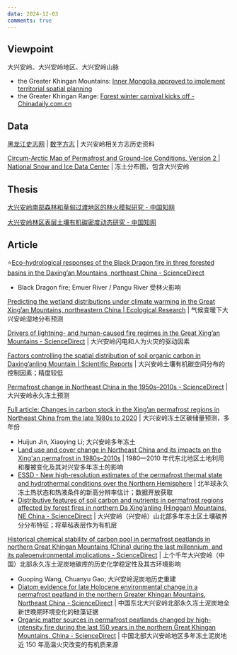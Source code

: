 ```yaml
---
data: 2024-12-03
comments: true
---
```


## Viewpoint

大兴安岭、大兴安岭地区、大兴安岭山脉

- the Greater Khingan Mountains: [Inner Mongolia approved to implement territorial spatial planning](https://english.www.gov.cn/policies/latestreleases/202312/21/content_WS6584026dc6d0868f4e8e2699.html)
- the Greater Khingan Range: [Forest winter carnival kicks off - Chinadaily.com.cn](https://www.chinadaily.com.cn/a/202212/26/WS63a9120aa31057c47eba62d1_1.html)

## Data

[黑龙江史志网](https://www.hljszw.org.cn/) | [数字方志](https://www.hljszw.org.cn/home/book/index/id/42/fid/1.html) | 大兴安岭相关方志历史资料

[Circum-Arctic Map of Permafrost and Ground-Ice Conditions, Version 2 | National Snow and Ice Data Center](https://nsidc.org/data/ggd318/versions/2) | 冻土分布图，包含大兴安岭

## Thesis

[大兴安岭南部森林和草甸过渡地区的林火模拟研究 - 中国知网](https://kns.cnki.net/kcms2/article/abstract?v=MdENDFpkZq41D4GjGlnwsAmCThfqMV01WXnwjoRYDGMIALqFK8fVo3F6RhcBwdOGtNbr1KJuvoB-HcXkSgEjWpt5ACG9G3HoVOyuLfSu2WBKtdk3H3Hn0zfVCZtHUS351GJM7dur-AaOI1fgDufIPRWr2e6RjaNGUB656me63ciokSWzYran_VMLbtD_nHooRDmmgEzcy2trFHpA1Dq2ug==&uniplatform=NZKPT)

[大兴安岭林区表层土壤有机碳密度动态研究 - 中国知网](https://kns.cnki.net/kcms2/article/abstract?v=WStw-Pbchoy2oH-d1EfkWES7oIJKc3MS2KXoChH3o0iqV2L_qAOHmc_35JBJGDeM66QjRc-PB1xF0e3to6A4whmLoXgrTs_UBrRWXKiOlOXVbbN-MRPT8ywdqWa17M6YKVSfgIAZhitK_GKRl_71Quc6yTlqKucvbllJ---imBNE9jRt-c3K9oFpA78r_AONM2FgHUQP5xU=&uniplatform=NZKPT&language=CHS)

## Article

⭐[Eco-hydrological responses of the Black Dragon fire in three forested basins in the Daxing’an Mountains, northeast China - ScienceDirect](https://www.sciencedirect.com/science/article/pii/S1470160X22010962)

- Black Dragon fire; Emuer River / Pangu River 受林火影响

[Predicting the wetland distributions under climate warming in the Great Xing’an Mountains, northeastern China | Ecological Research](https://link.springer.com/article/10.1007/s11284-011-0819-2) | 气候变暖下大兴安岭湿地分布预测

[Drivers of lightning- and human-caused fire regimes in the Great Xing’an Mountains - ScienceDirect](https://www.sciencedirect.com/science/article/abs/pii/S0378112714003533) | 大兴安岭闪电和人为火灾的驱动因素

[Factors controlling the spatial distribution of soil organic carbon in Daxing’anling Mountain | Scientific Reports](https://www.nature.com/articles/s41598-020-69590-y) | 大兴安岭土壤有机碳空间分布的控制因素；精度较低

[Permafrost change in Northeast China in the 1950s–2010s - ScienceDirect](https://www.sciencedirect.com/science/article/pii/S167492782100023X) | 大兴安岭永久冻土预测

[Full article: Changes in carbon stock in the Xing’an permafrost regions in Northeast China from the late 1980s to 2020](https://www.tandfonline.com/doi/full/10.1080/15481603.2023.2217578) | 大兴安岭冻土区碳储量预测，多年份

- Huijun Jin, Xiaoying Li; 大兴安岭多年冻土
- [Land use and cover change in Northeast China and its impacts on the Xing'an permafrost in 1980s–2010s](https://onlinelibrary.wiley.com/doi/10.1002/ldr.4377) | 1980—2010 年代东北地区土地利用和覆被变化及其对兴安多年冻土的影响
- [ESSD - New high-resolution estimates of the permafrost thermal state and hydrothermal conditions over the Northern Hemisphere](https://essd.copernicus.org/articles/14/865/2022/) | 北半球永久冻土热状态和热液条件的新高分辨率估计；数据开放获取
- [Distributive features of soil carbon and nutrients in permafrost regions affected by forest fires in northern Da Xing’anling (Hinggan) Mountains, NE China - ScienceDirect](https://www.sciencedirect.com/science/article/pii/S0341816219304461) | 大兴安岭（兴安岭）山北部多年冻土区土壤碳养分分布特征；将草毡表层作为有机层

[Historical chemical stability of carbon pool in permafrost peatlands in northern Great Khingan Mountains (China) during the last millennium, and its paleoenvironmental implications - ScienceDirect](https://www.sciencedirect.com/science/article/pii/S0341816221007116) | 上个千年大兴安岭（中国）北部永久冻土泥炭地碳库的历史化学稳定性及其古环境影响

- Guoping Wang, Chuanyu Gao; 大兴安岭泥炭地历史重建
- [Diatom evidence for late Holocene environmental change in a permafrost peatland in the northern Greater Khingan Mountains, Northeast China - ScienceDirect](https://www.sciencedirect.com/science/article/pii/S0031018223002833) | 中国东北大兴安岭北部永久冻土泥炭地全新世晚期环境变化的硅藻证据
- [Organic matter sources in permafrost peatlands changed by high-intensity fire during the last 150 years in the northern Great Khingan Mountains, China - ScienceDirect](https://www.sciencedirect.com/science/article/pii/S003101822300439X) | 中国北部大兴安岭地区多年冻土泥炭地近 150 年高温火灾改变的有机质来源